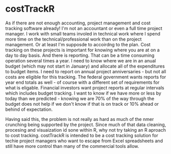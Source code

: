 # costTrackR

As if there are not enough accounting, project management and cost tracking software already!  I'm not an accountant or even a full time project manager.  I work with small teams involed in technical work where I spend more time on the technical/professional work than on the project management.  Or at least I'm supposde to accoirdng to the plan.  Cost tracking on these projects is important for knowing where you are at on a day to day basis.  And there is reporting.  That can be a time consuming operation several times a year.  I need to know where we are in an anual budget (which may not start in January) and allocate all of the expenditures to budget items.  I need to report on annual project anniversaries - but not all costs are eligible for this tracking.  The federal government wants reports for year end totals as well - of course with a different set of requirements for what is eligable.  Financial investors want project reports at regular intervals which includes budget tracking. I want to know if we have more or less by today than we predicted - knowing we are 70% of the way through the budget does not help if we don't know if that is on track or 10% ahead or behind of expectation.

Having said this, the problem is not really as hard as much of the nmer crunching being supported by the project.  Since much of that data cleaning, procesing and visuaization id sone within R, why not try taking an R aproach to cost tracking.  costTrackR is intended to be a cost tracking solution for techie project managers who want to escape from Excel spreadsheets and still have more control than many of the commercial tools allow.
